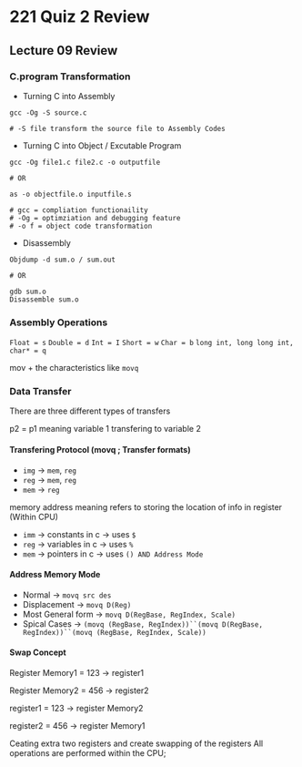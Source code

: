 # 221 Quiz 2 Review

## Lecture 09 Review

### C.program Transformation

- Turning C into Assembly
```
gcc -Og -S source.c

# -S file transform the source file to Assembly Codes

```

- Turning C into Object / Excutable Program
```
gcc -Og file1.c file2.c -o outputfile

# OR

as -o objectfile.o inputfile.s

# gcc = compliation functionaility
# -Og = optimziation and debugging feature
# -o f = object code transformation

```

- Disassembly
```
Objdump -d sum.o / sum.out

# OR

gdb sum.o
Disassemble sum.o

```

### Assembly Operations

`Float = s`
`Double = d`
`Int = I`
`Short = w`
`Char = b`
`long int, long long int, char* = q`

mov + the characteristics like `movq`



### Data Transfer
There are three different types of transfers

p2 = p1 meaning variable 1 transfering to variable 2

#### Transfering Protocol (movq ; Transfer formats)


- `img` &#8594; `mem`, `reg`
- `reg` &#8594; `mem`, `reg`
- `mem` &#8594; `reg`


memory address meaning refers to storing the location of info in register (Within CPU)
- `imm` &#8594; constants in c &#8594; uses `$`
- `reg` &#8594; variables in c &#8594; uses `%`
- `mem` &#8594; pointers in c &#8594; uses `() AND Address Mode`

#### Address Memory Mode
- Normal &#8594; `movq src des`
- Displacement &#8594; `movq D(Reg)`
- Most General form &#8594; `movq D(RegBase, RegIndex, Scale)`
- Spical Cases &#8594; `(movq (RegBase, RegIndex))``(movq D(RegBase, RegIndex))``(movq (RegBase, RegIndex, Scale))`



#### Swap Concept

Register Memory1 = 123 &#8594; register1

Register Memory2 = 456 &#8594; register2

register1 = 123 &#8594; register Memory2

register2 = 456 &#8594; register Memory1

Ceating extra two registers and create swapping of the registers
All operations are performed within the CPU;



